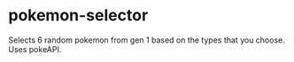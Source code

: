 # pokemon-selector
Selects 6 random pokemon from gen 1 based on the types that you choose.
Uses pokeAPI.
